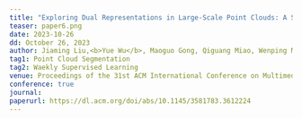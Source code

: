 ```yaml
---
title: "Exploring Dual Representations in Large-Scale Point Clouds: A Simple Weakly Supervised Semantic Segmentation Framework" 
teaser: paper6.png
date: 2023-10-26
dd: October 26, 2023
author: Jiaming Liu,<b>Yue Wu</b>, Maoguo Gong, Qiguang Miao, Wenping Ma, Cai Xu
tag1: Point Cloud Segmentation
tag2: Waekly Supervised Learning
venue: Proceedings of the 31st ACM International Conference on Multimedia (ACM MM)
conference: true
journal:
paperurl: https://dl.acm.org/doi/abs/10.1145/3581783.3612224
---
```


